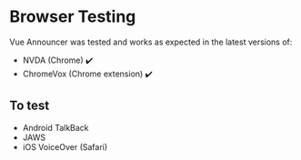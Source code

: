 # Browser Testing

Vue Announcer was tested and works as expected in the latest versions of:

- NVDA (Chrome) ✔️
- ChromeVox (Chrome extension) ✔️

## To test

- Android TalkBack
- JAWS
- iOS VoiceOver (Safari)

